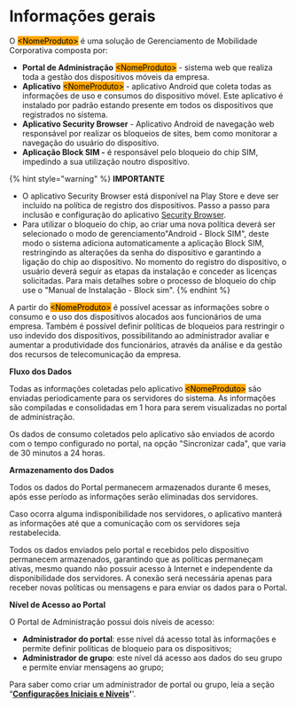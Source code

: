 # Informações gerais

O <mark style="background-color:orange;">\<NomeProduto></mark> é uma solução de Gerenciamento de Mobilidade Corporativa composta por:

* **Portal de Administração** <mark style="background-color:orange;">\<NomeProduto></mark> - sistema web que realiza toda a gestão dos dispositivos móveis da empresa.
* **Aplicativo** <mark style="background-color:orange;">\<NomeProduto></mark> - aplicativo Android que coleta todas as informações de uso e consumos do dispositivo móvel. Este aplicativo é instalado por padrão estando presente em todos os dispositivos que registrados no sistema.
* **Aplicativo Security Browser** - Aplicativo Android de navegação web responsável por realizar os bloqueios de sites, bem como monitorar a navegação do usuário do dispositivo.
* **Aplicação Block SIM -** é responsável pelo bloqueio do chip SIM, impedindo a sua utilização noutro dispositivo.

{% hint style="warning" %}
**IMPORTANTE**

* O aplicativo Security Browser está disponível na Play Store e deve ser incluído na política de registro dos dispositivos. Passo a passo para inclusão e configuração do aplicativo [Security Browser](../bloqueio-de-sites-security-browser.md).
* Para utilizar o bloqueio do chip, ao criar uma nova política deverá ser selecionado o modo de gerenciamento"Android - Block SIM", deste modo o sistema adiciona automaticamente a aplicação Block SIM, restringindo as alterações da senha do dispositivo e garantindo a ligação do chip ao dispositivo. No momento do registro do dispositivo, o usuário deverá seguir as etapas da instalação e conceder as licenças solicitadas. Para mais detalhes sobre o processo de bloqueio do chip use o "Manual de Instalação - Block sim".
{% endhint %}

A partir do <mark style="background-color:orange;">\<NomeProduto></mark> é possível acessar as informações sobre o consumo e o uso dos dispositivos alocados aos funcionários de uma empresa. Também é possível definir políticas de bloqueios para restringir o uso indevido dos dispositivos, possibilitando ao administrador avaliar e aumentar a produtividade dos funcionários, através da análise e da gestão dos recursos de telecomunicação da empresa.

**Fluxo dos Dados**

Todas as informações coletadas pelo aplicativo <mark style="background-color:orange;">\<NomeProduto></mark> são enviadas periodicamente para os servidores do sistema. As informações são compiladas e consolidadas em 1 hora para serem visualizadas no portal de administração.

Os dados de consumo coletados pelo aplicativo são enviados de acordo com o tempo configurado no portal, na opção "Sincronizar cada", que varia de 30 minutos a 24 horas.

**Armazenamento dos Dados**

Todos os dados do Portal permanecem armazenados durante 6 meses, após esse período as informações serão eliminadas dos servidores.

Caso ocorra alguma indisponibilidade nos servidores, o aplicativo manterá as informações até que a comunicação com os servidores seja restabelecida.

Todos os dados enviados pelo portal e recebidos pelo dispositivo permanecem armazenados, garantindo que as políticas permaneçam ativas, mesmo quando não possuir acesso à Internet e independente da disponibilidade dos servidores. A conexão será necessária apenas para receber novas políticas ou mensagens e para enviar os dados para o Portal.

**Nível de Acesso ao Portal**

O Portal de Administração possui dois níveis de acesso:

* **Administrador do portal**: esse nível dá acesso total às informações e permite definir políticas de bloqueio para os dispositivos;
* **Administrador de grupo**: este nível dá acesso aos dados do seu grupo e permite enviar mensagens ao grupo;

Para saber como criar um administrador de portal ou grupo, leia a seção “[**Configurações Iniciais e Níveis**](configuracoes-iniciais-e-niveis.md)**'**'.
